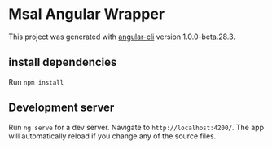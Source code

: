 # Msal Angular Wrapper

This project was generated with [angular-cli](https://github.com/angular/angular-cli) version 1.0.0-beta.28.3.

## install dependencies
Run `npm install`

## Development server
Run `ng serve` for a dev server. Navigate to `http://localhost:4200/`. The app will automatically reload if you change any of the source files.

